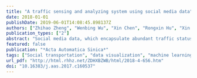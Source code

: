 ```yaml
---
title: "A traffic sensing and analyzing system using social media data"
date: 2018-01-01
publishDate: 2019-06-01T14:08:45.898137Z
authors: ["Zhihao Zheng", "Wenbing Wu", "Xin Chen", "Rongxin Hu", "Xin Liu", "Pu Wang"]
publication_types: ["2"]
abstract: "Social media data, which encapsulate abundant traffic status information, have gradually become an important data source for sensing traffic status. The information recorded by human language contains a large amount of causality analysis and multi-angle descriptions of the traffic condition, acting as a powerful supplement to traditional traffic information collecting methods. Employing Sina Weibo as a main data source, we apply SVM algorithm, CRF algorithm and event extracting model for classification, named entity recognition and events extraction of microblogs. We develop a traffic sensing and visualizing system, which can collect public opinion, situations, scales and even origins of traffic incidents for transportation agency. Furthermore, this system can provide traffic information for the transportation department in the area which lack traffic detectors."
featured: false
publication: "*Acta Automatica Sinica*"
tags: ["Social transportation", "data visualization", "machine learning", "named entity recognition", "text classification"]
url_pdf: "http://html.rhhz.net/ZDHXBZWB/html/2018-4-656.htm"
doi: "10.16383/j.aas.2017.c160537"
---
```


